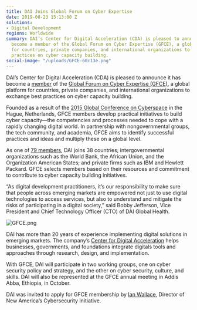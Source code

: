 ```yaml
---
title: DAI Joins Global Forum on Cyber Expertise
date: 2019-08-23 15:13:00 Z
solutions:
- Digital Development
regions: Worldwide
summary: DAI’s Center for Digital Acceleration (CDA) is pleased to announce it has
  become a member of the Global Forum on Cyber Expertise (GFCE), a global platform
  for countries, private companies, and international organizations to exchange best
  practices on cyber capacity building.
social-image: "/uploads/GFCE-60c13e.png"
---
```


DAI’s Center for Digital Acceleration (CDA) is pleased to announce it has become a [member](https://www.thegfce.com/members-and-partners/members/dai) of the [Global Forum on Cyber Expertise (GFCE)](https://www.thegfce.com/), a global platform for countries, private companies, and international organizations to exchange best practices on cyber capacity building.
 
Founded as a result of the [2015 Global Conference on Cyberspace](https://www.thegfce.com/documents/publications/2015/04/16/the-hague-declaration-on-the-gfce) in the Hague, Netherlands, GFCE members develop practical initiatives to build cyber capacity—the competencies and processes needed to cope with a rapidly changing digital world. In partnership with nongovernmental groups, the tech community, and academia, GFCE aims to identify successful practices and ideas and multiply these on a global level.

As one of [79 members](https://www.thegfce.com/members-and-partners/members), DAI joins 38 countries; intergovernmental organizations such as the World Bank, the African Union, and the Organization American States; and private firms such as IBM and Hewlett Packard. GFCE selects members based on their resources and commitment to contribute to cyber capacity building initiatives.
 
“As digital development practitioners, it’s our responsibility to make sure that people across emerging markets are empowered not just to use digital technologies to access services, but also to understand and mitigate the risks of participating in a digital society,” said Bobby Jefferson, Vice President and Chief Technology Officer (CTO) of DAI Global Health.

![GFCE.png](/uploads/GFCE.png)

DAI has more than 20 years of experience implementing digital solutions in emerging markets. The company’s [Center for Digital Acceleration](https://www.dai.com/our-work/solutions/digital-acceleration) helps businesses, governments, and foundations integrate digitals tools and approaches through research, design, and implementation. 

With GFCE, DAI will participate in two working groups, one on cyber security policy and strategy, and the other on cyber security, culture, and skills. DAI will also be represented at the GFCE annual meeting in Addis Abba, Ethiopia, in October. 

DAI was invited to apply for GFCE membership by [Ian Wallace](https://www.newamerica.org/our-people/ian-wallace/), Director of New America’s Cybersecurity Initiative.  
 
